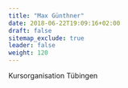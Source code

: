 ```yaml
---
title: "Max Günthner"
date: 2018-06-22T19:09:16+02:00
draft: false
sitemap_exclude: true
leader: false
weight: 120
---
```


Kursorganisation Tübingen
